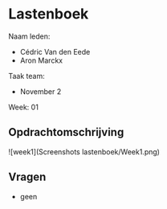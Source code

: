 # Lastenboek

Naam leden: 
- Cédric Van den Eede
- Aron Marckx

Taak team:
- November 2

Week: 01

## Opdrachtomschrijving 
![week1](Screenshots lastenboek/Week1.png)

## Vragen
- geen
